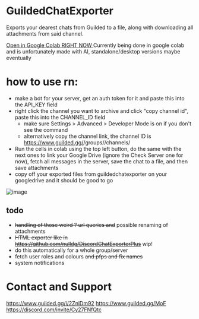 # GuildedChatExporter
Exports your dearest chats from Guilded to a file, along with downloading all attachments from said channel.

[Open in Google Colab RIGHT NOW
](https://colab.research.google.com/github/Fatih120/GuildedChatExporter/blob/main/guildedchatexporter.ipynb
)
Currently being done in google colab and is unfortunately made with AI, standalone/desktop versions maybe eventually

# how to use rn:
- make a bot for your server, get an auth token for it and paste this into the API_KEY field
- right click the channel you want to archive and click "copy channel id", paste this into the CHANNEL_ID field
  - make sure Settings > Advanced > Developer Mode is on if you don't see the command
  - alternatively copy the channel link, the channel ID is https://www.guilded.gg/<name>/groups/<groupid>/channels/<THIS-LONG-FIELD-HERE>
- Run the cells in colab using the top left button, do the same with the next ones to link your Google Drive (ignore the Check Server one for now), fetch all messages in the server, save the chat to a file, and then save attachments
- copy off your exported files from guildedchatexporter on your googledrive and it should be good to go

![image](https://github.com/Fatih120/GuildedChatExporter/assets/18276369/acb6a3d9-2da3-4a54-86c1-9378155e38c7)


## todo
- ~~handling of those weird ? url queries and~~ possible renaming of attachments
- ~~HTML exporter like in https://github.com/nulldg/DiscordChatExporterPlus~~ wip!
- do this automatically for a whole group/server
- fetch user roles and colours ~~and pfps and fix names~~
- system notifications

# Contact and Support

https://www.guilded.gg/i/2ZnlDm92
https://www.guilded.gg/MoF
https://discord.com/invite/Cy27FNfQtc
